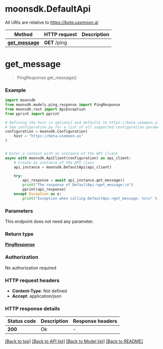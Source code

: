 # moonsdk.DefaultApi

All URIs are relative to *https://beta.usemoon.ai*

Method | HTTP request | Description
------------- | ------------- | -------------
[**get_message**](DefaultApi.md#get_message) | **GET** /ping | 


# **get_message**
> PingResponse get_message()



### Example


```python
import moonsdk
from moonsdk.models.ping_response import PingResponse
from moonsdk.rest import ApiException
from pprint import pprint

# Defining the host is optional and defaults to https://beta.usemoon.ai
# See configuration.py for a list of all supported configuration parameters.
configuration = moonsdk.Configuration(
    host = "https://beta.usemoon.ai"
)


# Enter a context with an instance of the API client
async with moonsdk.ApiClient(configuration) as api_client:
    # Create an instance of the API class
    api_instance = moonsdk.DefaultApi(api_client)

    try:
        api_response = await api_instance.get_message()
        print("The response of DefaultApi->get_message:\n")
        pprint(api_response)
    except Exception as e:
        print("Exception when calling DefaultApi->get_message: %s\n" % e)
```



### Parameters

This endpoint does not need any parameter.

### Return type

[**PingResponse**](PingResponse.md)

### Authorization

No authorization required

### HTTP request headers

 - **Content-Type**: Not defined
 - **Accept**: application/json

### HTTP response details

| Status code | Description | Response headers |
|-------------|-------------|------------------|
**200** | Ok |  -  |

[[Back to top]](#) [[Back to API list]](../README.md#documentation-for-api-endpoints) [[Back to Model list]](../README.md#documentation-for-models) [[Back to README]](../README.md)

